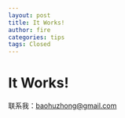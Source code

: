 ```yaml
---
layout: post
title: It Works! 
author: fire
categories: tips 
tags: Closed
---
```


It Works! 
=========

联系我：baohuzhong@gmail.com

